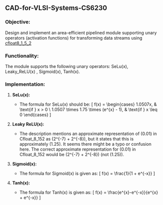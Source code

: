 ## CAD-for-VLSI-Systems-CS6230

### Objective:
Design and implement an area-efficient pipelined module supporting unary operators (activation functions) for transforming data streams using [cfloat8_1_5_2](https://cdn.motor1.com/pdf-files/535242876-tesla-dojo-technology.pdf)


### Functionality:
The module supports the following unary operators: SeLu(x), Leaky_ReLU(x) , Sigmoid(x),  Tanh(x).

### Implementation:
1. **SeLu(x):**
   - The formula for SeLu(x) should be:
     \[
     f(x) = 
     \begin{cases} 
     1.0507x, & \text{if } x > 0 \\
     1.0507 \times 1.75 \times (e^{x} - 1), & \text{if } x \leq 0
     \end{cases}
     \]

2. **Leaky ReLU(x):**
   - The description mentions an approximate representation of \(0.01\) in Cfloat\_8\_152 as \(2^{-7} + 2^{-8}\), but it states that this is approximately \(1.25\). It seems there might be a typo or confusion here. The correct approximate representation for \(0.01\) in Cfloat\_8\_152 would be \(2^{-7} + 2^{-8}\) (not \(1.25\)).

3. **Sigmoid(x):**
   - The formula for Sigmoid(x) is given as:
     \[
     f(x) = \frac{1}{1 + e^{-x}}
     \]

4. **Tanh(x):**
   - The formula for Tanh(x) is given as:
     \[
     f(x) = \frac{e^{x}-e^{-x}}{e^{x} + e^{-x}}
     \]



